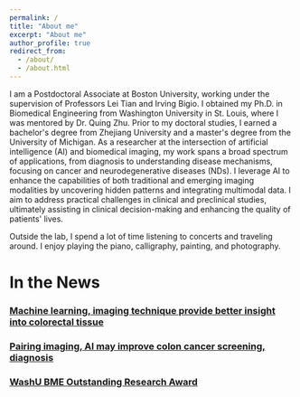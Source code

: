 ```yaml
---
permalink: /
title: "About me"
excerpt: "About me"
author_profile: true
redirect_from: 
  - /about/
  - /about.html
---
```

I am a Postdoctoral Associate at Boston University, working under the supervision of Professors Lei Tian and Irving Bigio. I obtained my Ph.D. in Biomedical Engineering from Washington University in St. Louis, where I was mentored by Dr. Quing Zhu. Prior to my doctoral studies, I earned a bachelor's degree from Zhejiang University and a master's degree from the University of Michigan. As a researcher at the intersection of artificial intelligence (AI) and biomedical imaging, my work spans a broad spectrum of applications, from diagnosis to understanding disease mechanisms, focusing on cancer and neurodegenerative diseases (NDs). I leverage AI to enhance the capabilities of both traditional and emerging imaging modalities by uncovering hidden patterns and integrating multimodal data. I aim to address practical challenges in clinical and preclinical studies, ultimately assisting in clinical decision-making and enhancing the quality of patients' lives.

Outside the lab, I spend a lot of time listening to concerts and traveling around. I enjoy playing the piano, calligraphy, painting, and photography. 


# In the News
### [Machine learning, imaging technique provide better insight into colorectal tissue](https://engineering.wustl.edu/news/2020/Machine-learning-imaging-technique-provide-better-insight-into-colorectal-tissue.html)
### [Pairing imaging, AI may improve colon cancer screening, diagnosis](https://source.wustl.edu/2022/08/pairing-imaging-ai-may-improve-colon-cancer-screening-diagnosis/)
### [WashU BME Outstanding Research Award](https://twitter.com/WashUBME/status/1521575056337514496)
 
